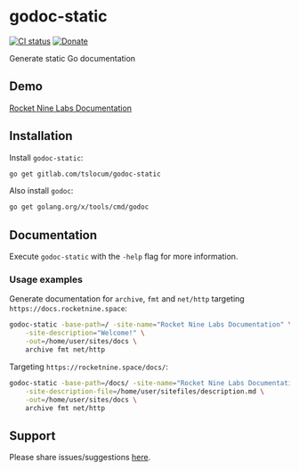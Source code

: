 # godoc-static
[![CI status](https://gitlab.com/tslocum/godoc-static/badges/master/pipeline.svg)](https://gitlab.com/tslocum/godoc-static/commits/master)
[![Donate](https://img.shields.io/liberapay/receives/rocketnine.space.svg?logo=liberapay)](https://liberapay.com/rocketnine.space)

Generate static Go documentation

## Demo

[Rocket Nine Labs Documentation](https://docs.rocketnine.space)

## Installation

Install `godoc-static`:

```bash
go get gitlab.com/tslocum/godoc-static
```

Also install `godoc`:

```bash
go get golang.org/x/tools/cmd/godoc
``` 

## Documentation

Execute `godoc-static` with the `-help` flag for more information.

### Usage examples

Generate documentation for `archive`, `fmt` and `net/http` targeting `https://docs.rocketnine.space`:

```bash
godoc-static -base-path=/ -site-name="Rocket Nine Labs Documentation" \
    -site-description="Welcome!" \
    -out=/home/user/sites/docs \
    archive fmt net/http
```

Targeting `https://rocketnine.space/docs/`:

```bash
godoc-static -base-path=/docs/ -site-name="Rocket Nine Labs Documentation" \
    -site-description-file=/home/user/sitefiles/description.md \
    -out=/home/user/sites/docs \
    archive fmt net/http
```

## Support

Please share issues/suggestions [here](https://gitlab.com/tslocum/godoc-static/issues).
